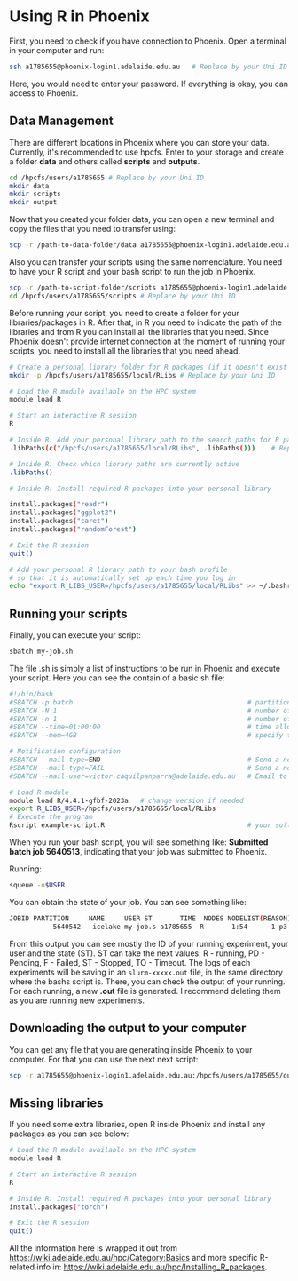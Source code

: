 #  Using R in Phoenix

First, you need to check if you have connection to Phoenix. Open a terminal in your computer and run:

```bash
ssh a1785655@phoenix-login1.adelaide.edu.au   # Replace by your Uni ID
```
Here, you would need to enter your password. If everything is okay, you can access to Phoenix. 

## Data Management

There are different locations in Phoenix where you can store your data. Currently, it's recommended to use hpcfs. Enter to your storage and create a folder **data** and others called **scripts** and **outputs**.

```bash
cd /hpcfs/users/a1785655 # Replace by your Uni ID
mkdir data
mkdir scripts
mkdir output
```

Now that you created your folder data, you can open a new terminal and copy the files that you need to transfer using:

```bash
scp -r /path-to-data-folder/data a1785655@phoenix-login1.adelaide.edu.au:/hpcfs/users/a1785655/  # Replace by your Uni ID
```

Also you can transfer your scripts using the same nomenclature. You need to have your R script and your bash script to run the job in Phoenix.

```bash
scp -r /path-to-script-folder/scripts a1785655@phoenix-login1.adelaide.edu.au:/hpcfs/users/a1785655/   # Replace by your Uni ID
cd /hpcfs/users/a1785655/scripts # Replace by your Uni ID
```

Before running your script, you need to create a folder for your libraries/packages in R. After that, in R you need to indicate the path of the libraries and from R you can install all the libraries that you need. Since Phoenix doesn't provide internet connection at the moment of running your scripts, you need to install all the libraries that you need ahead.

```bash
# Create a personal library folder for R packages (if it doesn't exist yet)
mkdir -p /hpcfs/users/a1785655/local/RLibs # Replace by your Uni ID

# Load the R module available on the HPC system
module load R

# Start an interactive R session
R

# Inside R: Add your personal library path to the search paths for R packages
.libPaths(c("/hpcfs/users/a1785655/local/RLibs", .libPaths()))    # Replace by your Uni ID

# Inside R: Check which library paths are currently active
.libPaths()

# Inside R: Install required R packages into your personal library

install.packages("readr")
install.packages("ggplot2")
install.packages("caret")
install.packages("randomForest")

# Exit the R session
quit()

# Add your personal R library path to your bash profile
# so that it is automatically set up each time you log in
echo "export R_LIBS_USER=/hpcfs/users/a1785655/local/RLibs" >> ~/.bashrc      # Replace by your Uni ID
```

## Running your scripts

Finally, you can execute your script:
```bash
sbatch my-job.sh 
```

The file .sh is simply a list of instructions to be run in Phoenix and execute your script. Here you can see the contain of a basic sh file:

```bash
#!/bin/bash
#SBATCH -p batch        	                                # partition (this is the queue your job will be added to) 
#SBATCH -N 1               	                                # number of nodes (use a single node)
#SBATCH -n 1              	                                # number of cores (sequential job => uses 1 core)
#SBATCH --time=01:00:00    	                                # time allocation, which has the format (D-HH:MM:SS), here set to 1 hour
#SBATCH --mem=4GB         	                                # specify the memory required per node (here set to 4 GB)

# Notification configuration 
#SBATCH --mail-type=END					    	            # Send a notification email when the job is done (=END)
#SBATCH --mail-type=FAIL   					                # Send a notification email when the job fails (=FAIL)
#SBATCH --mail-user=victor.caquilpanparra@adelaide.edu.au  	# Email to which notifications will be sent

# Load R module
module load R/4.4.1-gfbf-2023a   # change version if needed
export R_LIBS_USER=/hpcfs/users/a1785655/local/RLibs 
# Execute the program
Rscript example-script.R  	                                # your software with any arguments
```

When you run your bash script, you will see something like: **Submitted batch job 5640513**, indicating that your job was submitted to Phoenix. 

Running: 

```bash
squeue -u$USER
```

You can obtain the state of your job. You can see something like:

```bash
JOBID PARTITION     NAME     USER ST       TIME  NODES NODELIST(REASON)
           5640542   icelake my-job.s a1785655  R       1:54      1 p3-cpu-88
```

From this output you can see mostly the ID of your running experiment, your user and  the state (ST). ST can take the next values: R - running, PD - Pending, F - Failed, ST - Stopped, TO - Timeout. The logs of each experiments will be saving in an ```slurm-xxxxx.out``` file, in the same directory where the bashs script is. There, you can check the output of your running. For each running, a new **.out** file is generated. I recommend deleting them as you are running new experiments.

## Downloading the output to your computer

You can get any file that you are generating inside Phoenix to your computer. For that you can use the next next script:

```bash
scp -r a1785655@phoenix-login1.adelaide.edu.au:/hpcfs/users/a1785655/output /Users/victorcaquilpan/Desktop/aiml/projects/Tutorial-Phoenix/output-phoenix/ # Replace by your Uni ID
```

## Missing libraries 

If you need some extra libraries, open R inside Phoenix and install any packages as you can see below:

```bash
# Load the R module available on the HPC system
module load R

# Start an interactive R session
R

# Inside R: Install required R packages into your personal library
install.packages("torch") 

# Exit the R session
quit()
```

All the information here is wrapped it out from https://wiki.adelaide.edu.au/hpc/Category:Basics and more specific R-related info in: https://wiki.adelaide.edu.au/hpc/Installing_R_packages.






